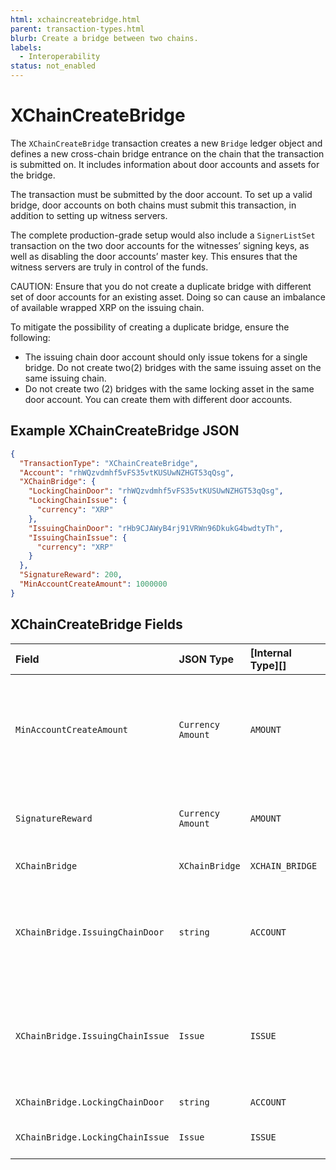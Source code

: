 ```yaml
---
html: xchaincreatebridge.html 
parent: transaction-types.html
blurb: Create a bridge between two chains.
labels:
  - Interoperability
status: not_enabled
---
```

# XChainCreateBridge

The `XChainCreateBridge` transaction creates a new `Bridge` ledger object and defines a new cross-chain bridge entrance on the chain that the transaction is submitted on. It includes information about door accounts and assets for the bridge. 

The transaction must be submitted by the door account. To set up a valid bridge, door accounts on both chains must submit this transaction, in addition to setting up witness servers.

The complete production-grade setup would also include a `SignerListSet` transaction on the two door accounts for the witnesses’ signing keys, as well as disabling the door accounts’ master key. This ensures that the witness servers are truly in control of the funds.

CAUTION: Ensure that you do not create a duplicate bridge with different set of door accounts for an existing asset. Doing so can cause an imbalance of available wrapped XRP on the issuing chain. 

To mitigate the possibility of creating a duplicate bridge, ensure the following:

* The issuing chain door account should only issue tokens for a single bridge. Do not create two(2) bridges with the same issuing asset on the same issuing chain. 
* Do not create two (2) bridges with the same locking asset in the same door account. You can create them with different door accounts. 


## Example XChainCreateBridge JSON

```json
{
  "TransactionType": "XChainCreateBridge",
  "Account": "rhWQzvdmhf5vFS35vtKUSUwNZHGT53qQsg",
  "XChainBridge": {
    "LockingChainDoor": "rhWQzvdmhf5vFS35vtKUSUwNZHGT53qQsg",
    "LockingChainIssue": {
      "currency": "XRP"
    },
    "IssuingChainDoor": "rHb9CJAWyB4rj91VRWn96DkukG4bwdtyTh",
    "IssuingChainIssue": {
      "currency": "XRP"
    }
  },
  "SignatureReward": 200,
  "MinAccountCreateAmount": 1000000
}
```


## XChainCreateBridge Fields

| Field                            | JSON Type         | [Internal Type][] | Required? | Description        |
|:---------------------------------|:------------------|:------------------|:----------------|:-------------------|
| `MinAccountCreateAmount`         | `Currency Amount` | `AMOUNT`          | No        | The minimum amount, in XRP, required for a `XChainAccountCreateCommit` transaction. If this isn't present, the `XChainAccountCreateCommit` transaction will fail. This field can only be present on XRP-XRP bridges. |
| `SignatureReward`                | `Currency Amount` | `AMOUNT`          | Yes       | The total amount to pay the witness servers for their signatures. This amount will be split among the signers. |
| `XChainBridge`                   | `XChainBridge`    | `XCHAIN_BRIDGE`   | Yes       | The bridge (door accounts and assets) to create. |
| `XChainBridge.IssuingChainDoor`  | `string`          | `ACCOUNT`         | Yes       | The door account on the issuing chain. For an XRP-XRP bridge, this must be the genesis account (the account that is created when the network is first started, which contains all of the XRP). |
| `XChainBridge.IssuingChainIssue` | `Issue`           | `ISSUE`           | Yes       | The asset that is minted and burned on the issuing chain. For an IOU-IOU bridge, the issuer of the asset must be the door account on the issuing chain, to avoid supply issues. |
| `XChainBridge.LockingChainDoor`  | `string`          | `ACCOUNT`         | Yes       | The door account on the locking chain. |
| `XChainBridge.LockingChainIssue` | `Issue`           | `ISSUE`           | Yes       | The asset that is locked and unlocked on the locking chain. |


<!-- ## Error Cases

In addition to errors that can occur for all transactions, {{currentpage.name}} transactions can result in the following [transaction result codes](transaction-results.html):

| Error Code                    | Description                                  |
|:------------------------------|:---------------------------------------------|
| `temDISABLED`                 | The [NonFungibleTokensV1 amendment][] is not enabled. |
-->
